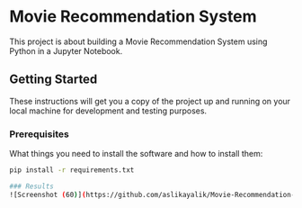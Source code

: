 # Movie Recommendation System

This project is about building a Movie Recommendation System using Python in a Jupyter Notebook.

## Getting Started

These instructions will get you a copy of the project up and running on your local machine for development and testing purposes.

### Prerequisites

What things you need to install the software and how to install them:

```bash
pip install -r requirements.txt

### Results
![Screenshot (60)](https://github.com/aslikayalik/Movie-Recommendation-System/assets/96055823/7afaa353-a3d0-4962-b0ed-6636f6afb12c)

